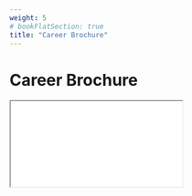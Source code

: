 ```yaml
---
weight: 5
# bookFlatSection: true
title: "Career Brochure"
---
```


# Career Brochure

<iframe id="career brochure" src="static/career/karrierebrochure.pdf"></iframe>
